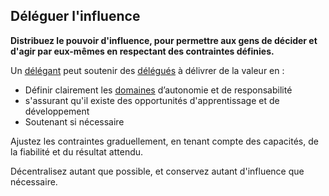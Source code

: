 ## Déléguer l'influence

**Distribuez le pouvoir d'influence, pour permettre aux gens de décider et d'agir par eux-mêmes en respectant des contraintes définies.**

Un [délégant](glossary:delegator) peut soutenir des [délégués](glossary:delegatee) à délivrer de la valeur en :

- Définir clairement les [domaines](glossary:domain) d’autonomie et de responsabilité
- s'assurant qu'il existe des opportunités d'apprentissage et de développement
- Soutenant si nécessaire

Ajustez les contraintes graduellement, en tenant compte des capacités, de la fiabilité et du résultat attendu.

Décentralisez autant que possible, et conservez autant d'influence que nécessaire.